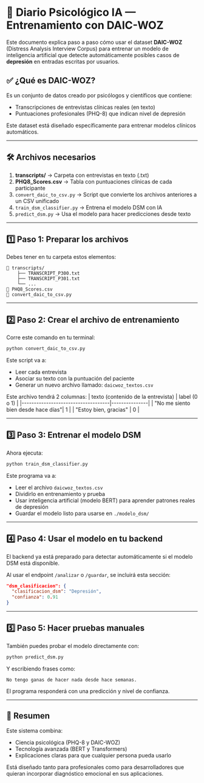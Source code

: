 
# 📘 Diario Psicológico IA — Entrenamiento con DAIC-WOZ

Este documento explica paso a paso cómo usar el dataset **DAIC-WOZ** (Distress Analysis Interview Corpus) para entrenar un modelo de inteligencia artificial que detecte automáticamente posibles casos de **depresión** en entradas escritas por usuarios.

## ✅ ¿Qué es DAIC-WOZ?

Es un conjunto de datos creado por psicólogos y científicos que contiene:
- Transcripciones de entrevistas clínicas reales (en texto)
- Puntuaciones profesionales (PHQ-8) que indican nivel de depresión

Este dataset está diseñado específicamente para entrenar modelos clínicos automáticos.

---

## 🛠 Archivos necesarios

1. **transcripts/** → Carpeta con entrevistas en texto (.txt)
2. **PHQ8_Scores.csv** → Tabla con puntuaciones clínicas de cada participante
3. `convert_daic_to_csv.py` → Script que convierte los archivos anteriores a un CSV unificado
4. `train_dsm_classifier.py` → Entrena el modelo DSM con IA
5. `predict_dsm.py` → Usa el modelo para hacer predicciones desde texto

---

## 1️⃣ Paso 1: Preparar los archivos

Debes tener en tu carpeta estos elementos:

```
📂 transcripts/
    ├── TRANSCRIPT_P300.txt
    ├── TRANSCRIPT_P301.txt
    └── ...
📄 PHQ8_Scores.csv
📄 convert_daic_to_csv.py
```

---

## 2️⃣ Paso 2: Crear el archivo de entrenamiento

Corre este comando en tu terminal:

```bash
python convert_daic_to_csv.py
```

Este script va a:

- Leer cada entrevista
- Asociar su texto con la puntuación del paciente
- Generar un nuevo archivo llamado: `daicwoz_textos.csv`

Este archivo tendrá 2 columnas:
| texto (contenido de la entrevista) | label (0 o 1) |
|------------------------------------|---------------|
| "No me siento bien desde hace días"| 1             |
| "Estoy bien, gracias"              | 0             |

---

## 3️⃣ Paso 3: Entrenar el modelo DSM

Ahora ejecuta:

```bash
python train_dsm_classifier.py
```

Este programa va a:

- Leer el archivo `daicwoz_textos.csv`
- Dividirlo en entrenamiento y prueba
- Usar inteligencia artificial (modelo BERT) para aprender patrones reales de depresión
- Guardar el modelo listo para usarse en `./modelo_dsm/`

---

## 4️⃣ Paso 4: Usar el modelo en tu backend

El backend ya está preparado para detectar automáticamente si el modelo DSM está disponible.

Al usar el endpoint `/analizar` o `/guardar`, se incluirá esta sección:

```json
"dsm_clasificacion": {
  "clasificacion_dsm": "Depresión",
  "confianza": 0.91
}
```

---

## 5️⃣ Paso 5: Hacer pruebas manuales

También puedes probar el modelo directamente con:

```bash
python predict_dsm.py
```

Y escribiendo frases como:

```text
No tengo ganas de hacer nada desde hace semanas.
```

El programa responderá con una predicción y nivel de confianza.

---

## 📌 Resumen

Este sistema combina:
- Ciencia psicológica (PHQ-8 y DAIC-WOZ)
- Tecnología avanzada (BERT y Transformers)
- Explicaciones claras para que cualquier persona pueda usarlo

Está diseñado tanto para profesionales como para desarrolladores que quieran incorporar diagnóstico emocional en sus aplicaciones.

